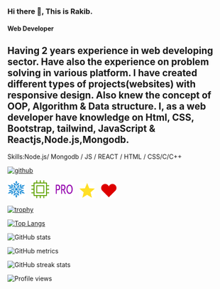 ### Hi there 👋, This is Rakib.
#### Web Developer
## Having 2 years experience in web developing sector. Have also the experience on problem solving in various platform. I have created different types of projects(websites) with responsive design. Also knew the concept of OOP, Algorithm & Data structure. I, as a web developer have knowledge on Html, CSS, Bootstrap, tailwind, JavaScript & Reactjs,Node.js,Mongodb.


Skills:Node.js/ Mongodb / JS / REACT / HTML / CSS/C/C++


[<img src='https://cdn.jsdelivr.net/npm/simple-icons@3.0.1/icons/github.svg' alt='github' height='40'>](https://github.com/Rabbi011)  

<a href='https://archiveprogram.github.com/'><img src='https://raw.githubusercontent.com/acervenky/animated-github-badges/master/assets/acbadge.gif' width='40' height='40'></a> <a href='https://docs.github.com/en/developers'><img src='https://raw.githubusercontent.com/acervenky/animated-github-badges/master/assets/devbadge.gif' width='40' height='40'></a> <a href='https://github.com/pricing'><img src='https://raw.githubusercontent.com/acervenky/animated-github-badges/master/assets/pro.gif' width='40' height='40'></a> <a href='https://stars.github.com/'><img src='https://raw.githubusercontent.com/acervenky/animated-github-badges/master/assets/starbadge.gif' width='35' height='35'></a> <a href='https://docs.github.com/en/github/supporting-the-open-source-community-with-github-sponsors'><img src='https://raw.githubusercontent.com/acervenky/animated-github-badges/master/assets/sponsorbadge.gif' width='35' height='35'></a> 

[![trophy](https://github-profile-trophy.vercel.app/?username=Rabbi011)](https://github.com/ryo-ma/github-profile-trophy)

[![Top Langs](https://github-readme-stats.vercel.app/api/top-langs/?username=Rabbi011)](https://github.com/anuraghazra/github-readme-stats)

![GitHub stats](https://github-readme-stats.vercel.app/api?username=Rabbi011&show_icons=true&count_private=true)  
  

![GitHub metrics](https://metrics.lecoq.io/Rabbi011)  

![GitHub streak stats](https://github-readme-streak-stats.herokuapp.com/?user=Rabbi011)  

![Profile views](https://gpvc.arturio.dev/Rabbi011)  
